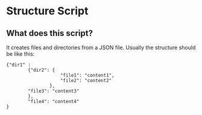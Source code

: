 # Structure Script

## What does this script?
It creates files and directories from a JSON file.
Usually the structure should be like this:
```
{"dir1" : 
        {"dir2": {
                    "file1": "content1", 
                    "file2": "content2"
                }, 
        "file3": "content3"
        }, 
        "file4": "content4" 
}
```
